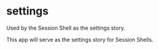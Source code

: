 # settings

Used by the Session Shell as the settings story.

This app will serve as the settings story for Session Shells.


